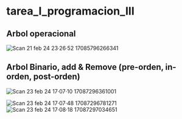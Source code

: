 # tarea_I_programacion_III
## Arbol operacional

![Scan 21 feb  24 23·26·52 17085796266341](https://github.com/estiven-lg/tarea_I_programacion_III/assets/95370813/a743e31c-c4df-4908-99b0-753a7c485412)
## Arbol Binario, add & Remove (pre-orden, in-orden, post-orden)

![Scan 23 feb  24 17·07·10 17087296361001](https://github.com/estiven-lg/tarea_I_programacion_III/assets/95370813/07659bb7-eb71-45f0-b547-6d73bf6723ef)

![Scan 23 feb  24 17·07·48 17087296781271](https://github.com/estiven-lg/tarea_I_programacion_III/assets/95370813/b634f50c-6674-4608-bba9-cbaeea2026e6)
![Scan 23 feb  24 17·08·18 17087297034651](https://github.com/estiven-lg/tarea_I_programacion_III/assets/95370813/1af257e6-37ae-410e-b37d-adbf48127752)
